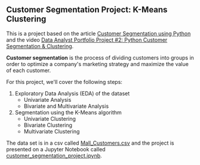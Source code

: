 ## Customer Segmentation Project: K-Means Clustering

This is a project based on the article [Customer Segmentation using Python](https://medium.com/nerd-for-tech/customer-segmentation-using-python-e56c2b1a4c73) and the video [Data Analyst Portfolio Project #2: Python Customer Segmentation & Clustering](https://www.youtube.com/watch?v=iwUli5gIcU0).

__Customer segmentation__ is the process of dividing customers into groups in order to optimize a company's marketing strategy and maximize the value of each customer.

For this project, we'll cover the following steps:

1. Exploratory Data Analysis (EDA) of the dataset
    - Univariate Analysis
    - Bivariate and Multivariate Analysis
2. Segmentation using the K-Means algorithm
    - Univariate Clustering
    - Bivariate Clustering
    - Multivariate Clustering
    
The data set is in a csv called [Mall_Customers.csv](https://github.com/clayamakita/customer_segmentation_project_kmeans/blob/main/Mall_Customers.csv) and the project is presented on a Jupyter Notebook called [customer_segmentation_project.ipynb](https://github.com/clayamakita/customer_segmentation_project_kmeans/blob/main/customer_segmentation_project.ipynb).

